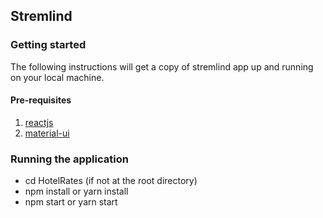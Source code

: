 ## Stremlind

### Getting started

The following instructions will get a copy of stremlind app up and running on your local machine.

#### Pre-requisites

1. [reactjs](https://reactjs.org/)
2. [material-ui](https://material-ui.com/)

### Running the application

- cd HotelRates (if not at the root directory)
- npm install or yarn install
- npm start or yarn start
